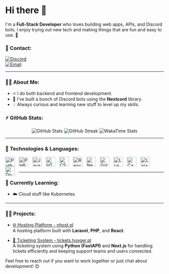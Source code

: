 # Hi there 👋

I'm a **Full-Stack Developer** who loves building web apps, APIs, and Discord bots. I enjoy trying out new tech and making things that are fun and easy to use. 🚀

### 🔗 Contact:
[![Discord](https://img.shields.io/badge/Discord-%237289DA.svg?style=for-the-badge&logo=discord&logoColor=white)](https://dsc.bio/zeediv)  
[![Email](https://img.shields.io/badge/Email-%23D14836.svg?style=for-the-badge&logo=gmail&logoColor=white)](mailto:jakub@nhost.pl)

---

### 🧑‍💻 About Me:
- 🔥 I do both backend and frontend development.
- 🤖 I’ve built a bunch of Discord bots using the **Nextcord** library.
- 💡 Always curious and learning new stuff to level up my skills.

### ⚡ GitHub Stats:
<p align="center">
  <img src="https://github-readme-stats.vercel.app/api?username=zeedivx&show_icons=true&hide_border=true&count_private=true&theme=tokyonight" alt="GitHub Stats" />
  <img src="https://github-readme-streak-stats.herokuapp.com/?user=zeedivx&theme=tokyonight&hide_border=true" alt="GitHub Streak" />
  <img src="https://github-readme-stats.vercel.app/api/wakatime?username=zeediv&hide_border=true&theme=tokyonight" alt="WakaTime Stats" />
</p>

---

### 🚀 Technologies & Languages:
<img align="left" alt="Python" width="30px" src="https://cdn.jsdelivr.net/gh/devicons/devicon/icons/python/python-original.svg" style="padding-right:10px;" />
<img align="left" alt="PHP" width="30px" src="https://cdn.jsdelivr.net/gh/devicons/devicon/icons/php/php-original.svg" style="padding-right:10px;" />
<img align="left" alt="JavaScript" width="30px" src="https://cdn.jsdelivr.net/gh/devicons/devicon/icons/javascript/javascript-original.svg" style="padding-right:10px;" />
<img align="left" alt="HTML" width="30px" src="https://cdn.jsdelivr.net/gh/devicons/devicon/icons/html5/html5-original.svg" style="padding-right:10px;" />
<img align="left" alt="CSS" width="30px" src="https://cdn.jsdelivr.net/gh/devicons/devicon/icons/css3/css3-original.svg" style="padding-right:10px;" />
<img align="left" alt="React" width="30px" src="https://cdn.jsdelivr.net/gh/devicons/devicon/icons/react/react-original.svg" style="padding-right:10px;" />
<img align="left" alt="Next.js" width="30px" src="https://cdn.jsdelivr.net/gh/devicons/devicon/icons/nextjs/nextjs-original.svg" style="padding-right:10px;" />
<img align="left" alt="Golang" width="30px" src="https://cdn.jsdelivr.net/gh/devicons/devicon/icons/go/go-original.svg" style="padding-right:10px;" />
<img align="left" alt="Lua" width="30px" src="https://cdn.jsdelivr.net/gh/devicons/devicon/icons/lua/lua-original.svg" style="padding-right:10px;" />
<img align="left" alt="C++" width="30px" src="https://cdn.jsdelivr.net/gh/devicons/devicon/icons/cplusplus/cplusplus-original.svg" style="padding-right:10px;" />
<img align="left" alt="Laravel" width="30px" src="https://cdn.jsdelivr.net/gh/devicons/devicon/icons/laravel/laravel-original.svg" style="padding-right:10px;" />
<img align="left" alt="Docker" width="30px" src="https://cdn.jsdelivr.net/gh/devicons/devicon/icons/docker/docker-original.svg" style="padding-right:10px;" />
<br />
<br/>

---

### 🌱 Currently Learning:
- ☁️ Cloud stuff like Kubernetes

---

### 🧑‍💻 Projects:
- [🌐 Hosting Platform - nhost.pl](https://nhost.pl)  
  A hosting platform built with **Laravel**, **PHP**, and **React**.

- [🎫 Ticketing System - tickets.hoxger.pl](https://tickets.hoxger.pl)  
  A ticketing system using **Python (FastAPI)** and **Next.js** for handling tickets efficiently and keeping support teams and users connected.

Feel free to reach out if you want to work together or just chat about development! 😊
